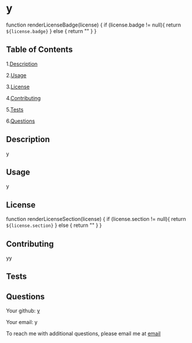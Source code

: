 # y 

  function renderLicenseBadge(license) {
  if (license.badge != null){
    return `${license.badge}`
  } else {
    return ""
  }
}
  ## Table of Contents

  
1.[Description](#Description)
  
2.[Usage](#Usage)
  
3.[License](#License)
  
4.[Contributing](#Contributing)
  
5.[Tests](#Tests)
  
6.[Questions](#Questions)
  
 ## Description
  y

  ## Usage
  y

  ## License
  function renderLicenseSection(license) {
  if (license.section != null){
    return `${license.section}`
  } else {
    return ""
  }
}
  ## Contributing
  yy

  ## Tests
  

  ## Questions
  Your github: [y](github.com/y)

  Your email: y

  To reach me with additional questions, please email me at [email](abjosammag@gmail.com)